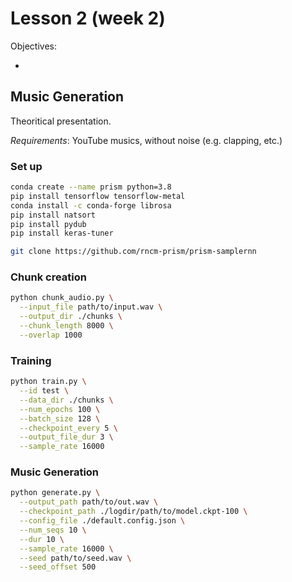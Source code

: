 # Lesson 2 (week 2)

Objectives:

* 

## Music Generation

Theoritical presentation.

*Requirements*: YouTube musics, without noise (e.g. clapping, etc.)

### Set up

```bash
conda create --name prism python=3.8
pip install tensorflow tensorflow-metal
conda install -c conda-forge librosa
pip install natsort
pip install pydub
pip install keras-tuner
```

```bash
git clone https://github.com/rncm-prism/prism-samplernn
```

### Chunk creation

```bash
python chunk_audio.py \
  --input_file path/to/input.wav \
  --output_dir ./chunks \
  --chunk_length 8000 \
  --overlap 1000
```

### Training

```bash
python train.py \
  --id test \
  --data_dir ./chunks \
  --num_epochs 100 \
  --batch_size 128 \
  --checkpoint_every 5 \
  --output_file_dur 3 \
  --sample_rate 16000
```

### Music Generation

```bash
python generate.py \
  --output_path path/to/out.wav \
  --checkpoint_path ./logdir/path/to/model.ckpt-100 \
  --config_file ./default.config.json \
  --num_seqs 10 \
  --dur 10 \
  --sample_rate 16000 \
  --seed path/to/seed.wav \
  --seed_offset 500
```
